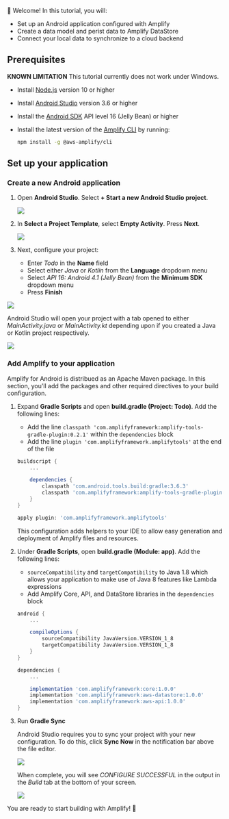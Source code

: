 
👋 Welcome! In this tutorial, you will:

- Set up an Android application configured with Amplify
- Create a data model and perist data to Amplify DataStore
- Connect your local data to synchronize to a cloud backend

## Prerequisites

  <amplify-callout warning>

  **KNOWN LIMITATION** This tutorial currently does not work under Windows.

  </amplify-callout>

- Install [Node.js](https://nodejs.org/en/) version 10 or higher
- Install [Android Studio](https://developer.android.com/studio/index.html#downloads) version 3.6 or higher
- Install the [Android SDK](https://developer.android.com/studio/releases/platforms) API level 16 (Jelly Bean) or higher
- Install the latest version of the [Amplify CLI](~/cli/cli.md) by running:

    ```bash
    npm install -g @aws-amplify/cli
    ```

## Set up your application

### Create a new Android application

1. Open **Android Studio**. Select **+ Start a new Android Studio project**.

    ![](~/images/lib/getting-started/android/set-up-android-studio-welcome.png)

1. In **Select a Project Template**, select **Empty Activity**. Press **Next**.

    ![](~/images/lib/getting-started/android/set-up-android-studio-select-project-template.png)

1. Next, configure your project:

    - Enter *Todo* in the **Name** field
    - Select either *Java* or *Kotlin* from the **Language** dropdown menu
    - Select *API 16: Android 4.1 (Jelly Bean)* from the **Minimum SDK** dropdown menu
    - Press **Finish**

  ![](~/images/lib/getting-started/android/set-up-android-studio-configure-your-project.png)

Android Studio will open your project with a tab opened to either *MainActivity.java* or *MainActivity.kt* depending upon if you created a Java or Kotlin project respectively.

![](~/images/lib/getting-started/android/set-up-android-studio-successful-setup.png)

### Add Amplify to your application

Amplify for Android is distribued as an Apache Maven package. In this section, you'll add the packages and other required directives to your build configuration.

1. Expand **Gradle Scripts** and open **build.gradle (Project: Todo)**. Add the following lines:

    - Add the line `classpath 'com.amplifyframework:amplify-tools-gradle-plugin:0.2.1'` within the `dependencies` block
    - Add the line  `plugin 'com.amplifyframework.amplifytools'` at the end of the file 

    ```groovy
    buildscript {
        ...

        dependencies {
            classpath 'com.android.tools.build:gradle:3.6.3'
            classpath 'com.amplifyframework:amplify-tools-gradle-plugin:0.2.1'
        }
    }

    apply plugin: 'com.amplifyframework.amplifytools'
    ```

    This configuration adds helpers to your IDE to allow easy generation and deployment of Amplify files and resources.

1. Under **Gradle Scripts**, open **build.gradle (Module: app)**. Add the following lines:

    - `sourceCompatibility` and `targetCompatibility` to Java 1.8 which allows your application to make use of Java 8 features like Lambda expressions
    - Add Amplify Core, API, and DataStore libraries in the `dependencies` block

    ```groovy
    android {
        ...

        compileOptions {
            sourceCompatibility JavaVersion.VERSION_1_8
            targetCompatibility JavaVersion.VERSION_1_8
        }
    }

    dependencies {
        ...

        implementation 'com.amplifyframework:core:1.0.0'
        implementation 'com.amplifyframework:aws-datastore:1.0.0'
        implementation 'com.amplifyframework:aws-api:1.0.0'
    }
    ```

1. Run **Gradle Sync**

    Android Studio requires you to sync your project with your new configuration. To do this, click **Sync Now** in the notification bar above the file editor.

    ![](~/images/lib/getting-started/android/set-up-android-studio-sync-gradle.png)

    When complete, you will see *CONFIGURE SUCCESSFUL* in the output in the *Build* tab at the bottom of your screen.
    
    ![](~/images/lib/getting-started/android/set-up-android-studio-configure-successful.png)
    
You are ready to start building with Amplify! 🎉